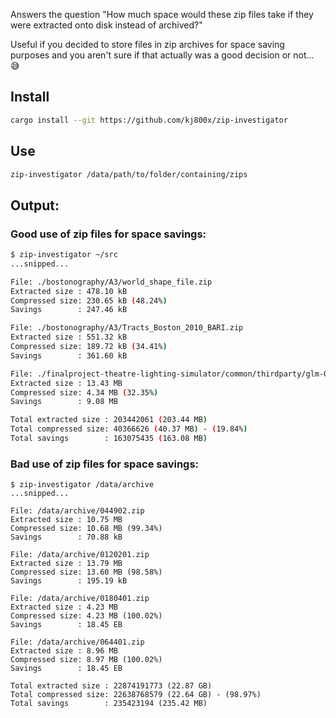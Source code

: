 Answers the question "How much space would these zip files take if they were extracted onto disk instead of archived?"

Useful if you decided to store files in zip archives for space saving purposes and you aren't sure if that actually was a good decision or not... 😅

## Install

```sh
cargo install --git https://github.com/kj800x/zip-investigator
```

## Use

```sh
zip-investigator /data/path/to/folder/containing/zips
```

## Output:

### Good use of zip files for space savings:

```sh
$ zip-investigator ~/src
...snipped...

File: ./bostonography/A3/world_shape_file.zip
Extracted size : 478.10 kB
Compressed size: 230.65 kB (48.24%)
Savings        : 247.46 kB

File: ./bostonography/A3/Tracts_Boston_2010_BARI.zip
Extracted size : 551.32 kB
Compressed size: 189.72 kB (34.41%)
Savings        : 361.60 kB

File: ./finalproject-theatre-lighting-simulator/common/thirdparty/glm-0.9.8.5.zip
Extracted size : 13.43 MB
Compressed size: 4.34 MB (32.35%)
Savings        : 9.08 MB

Total extracted size : 203442061 (203.44 MB)
Total compressed size: 40366626 (40.37 MB) - (19.84%)
Total savings        : 163075435 (163.08 MB)
```

### Bad use of zip files for space savings:

```
$ zip-investigator /data/archive
...snipped...

File: /data/archive/044902.zip
Extracted size : 10.75 MB
Compressed size: 10.68 MB (99.34%)
Savings        : 70.88 kB

File: /data/archive/0120201.zip
Extracted size : 13.79 MB
Compressed size: 13.60 MB (98.58%)
Savings        : 195.19 kB

File: /data/archive/0180401.zip
Extracted size : 4.23 MB
Compressed size: 4.23 MB (100.02%)
Savings        : 18.45 EB

File: /data/archive/064401.zip
Extracted size : 8.96 MB
Compressed size: 8.97 MB (100.02%)
Savings        : 18.45 EB

Total extracted size : 22874191773 (22.87 GB)
Total compressed size: 22638768579 (22.64 GB) - (98.97%)
Total savings        : 235423194 (235.42 MB)
```

